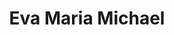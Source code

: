 ---
title: "Eva Maria Michael"
url: /klagenfurt-am-woerthersee/eva-maria-michael/
shop: Wäscherei
---